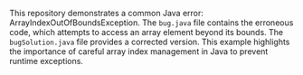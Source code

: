 This repository demonstrates a common Java error: ArrayIndexOutOfBoundsException.  The `bug.java` file contains the erroneous code, which attempts to access an array element beyond its bounds. The `bugSolution.java` file provides a corrected version.  This example highlights the importance of careful array index management in Java to prevent runtime exceptions.